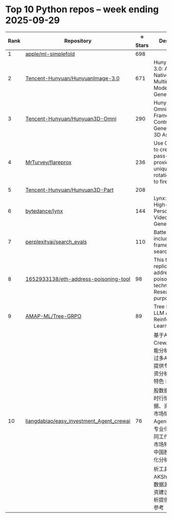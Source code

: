 # Top 10 Python repos – week ending 2025-09-29

| Rank | Repository | ⭐ Stars | Description |
| --- | --- | --- | --- |
| 1 | [apple/ml-simplefold](https://github.com/apple/ml-simplefold) | 698 |  |
| 2 | [Tencent-Hunyuan/HunyuanImage-3.0](https://github.com/Tencent-Hunyuan/HunyuanImage-3.0) | 671 | HunyuanImage-3.0: A Powerful Native Multimodal Model for Image Generation |
| 3 | [Tencent-Hunyuan/Hunyuan3D-Omni](https://github.com/Tencent-Hunyuan/Hunyuan3D-Omni) | 290 | Hunyuan3D-Omni: A Unified Framework for Controllable Generation of 3D Assets |
| 4 | [MrTurvey/flareprox](https://github.com/MrTurvey/flareprox) | 236 | Use Cloudflare to create HTTP pass-through proxies for unique IP rotation, similar to fireprox |
| 5 | [Tencent-Hunyuan/Hunyuan3D-Part](https://github.com/Tencent-Hunyuan/Hunyuan3D-Part) | 208 |  |
| 6 | [bytedance/lynx](https://github.com/bytedance/lynx) | 144 | Lynx: Towards High-Fidelity Personalized Video Generation |
| 7 | [perplexityai/search_evals](https://github.com/perplexityai/search_evals) | 110 | Batteries-included eval framework for search APIs |
| 8 | [1652933138/eth-address-poisoning-tool](https://github.com/1652933138/eth-address-poisoning-tool) | 98 | This tool replicates the address poisoning technique. Research purpose ONLY. |
| 9 | [AMAP-ML/Tree-GRPO](https://github.com/AMAP-ML/Tree-GRPO) | 89 | Tree Search for LLM Agent Reinforcement Learning |
| 10 | [liangdabiao/easy_investment_Agent_crewai](https://github.com/liangdabiao/easy_investment_Agent_crewai) | 76 | 基于AKShare和CrewAI的A股智能分析平台，通过多Agent协作提供专业的A股投资分析。  🚀 项目特色 📊 全面的A股数据分析：实时行情、财务数据、资金流向、市场情绪 🤖 多Agent协作：4个专业化AI角色协同工作 🇨🇳 A股市场特色：针对中国股市特点优化分析 📈 专业分析工具：基于AKShare的专业数据源 🎯 智能投资建议：综合分析提供投资决策参考 |
